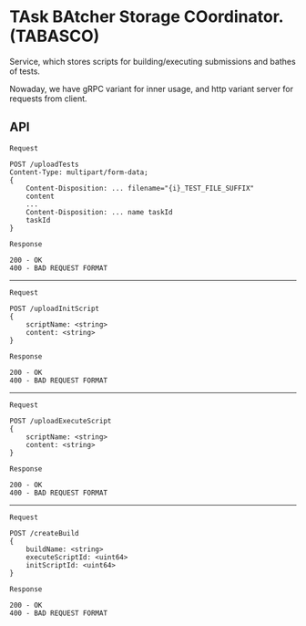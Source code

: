 # TAsk BAtcher Storage COordinator. (TABASCO)

Service, which stores scripts for building/executing submissions and bathes of tests.

Nowaday, we have gRPC variant for inner usage, and http variant server for requests from client.

## API

`Request`
```
POST /uploadTests
Content-Type: multipart/form-data; 
{
    Content-Disposition: ... filename="{i}_TEST_FILE_SUFFIX"
    content
    ...
    Content-Disposition: ... name taskId
    taskId
}
```
`Response`
```
200 - OK
400 - BAD REQUEST FORMAT
```
---
`Request`
```
POST /uploadInitScript
{
    scriptName: <string>
    content: <string>
}
```
`Response`
```
200 - OK
400 - BAD REQUEST FORMAT
```
---
`Request`
```
POST /uploadExecuteScript
{
    scriptName: <string>
    content: <string>
}
```
`Response`
```
200 - OK
400 - BAD REQUEST FORMAT
```
---
`Request`
```
POST /createBuild
{
    buildName: <string>
    executeScriptId: <uint64>
    initScriptId: <uint64>
}
```
`Response`
```
200 - OK
400 - BAD REQUEST FORMAT
```